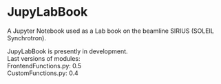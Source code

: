 # JupyLabBook
A Jupyter Notebook used as a Lab book on the beamline SIRIUS (SOLEIL Synchrotron).

JupyLabBook is presently in development.  
Last versions of modules:  
FrontendFunctions.py: 0.5  
CustomFunctions.py: 0.4
